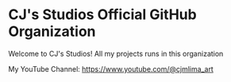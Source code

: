 # CJ's Studios Official GitHub Organization
Welcome to CJ's Studios! All my projects runs in this organization

My YouTube Channel:
https://www.youtube.com/@cjmlima_art
